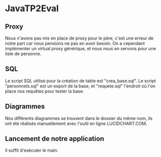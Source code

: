 JavaTP2Eval
=============

Proxy
-----
Nous n'avons pas mis en place de proxy pour le père, 
c'est une erreur de notre part car nous pensions ne pas en avoir besoin.
On a cependant implémenter un virtual proxy générique, et nous nous en servons pour une liste de personne.

SQL
---
Le script SQL utilisé pour la création de table est "crea_base.sql".
Le script "personnels.sql" est un export de la base, et "requete.sql" l'endroit où l'on place nos requêtes pour tester la base.

Diagrammes
---------
Nos différents diagrammes se trouvent dans le dossier du même nom, ils ont été réalisés manuellement avec l'outil en ligne LUCIDCHART.COM.

Lancement de notre application
------------------------------
Il suffit d'exécuter le main.